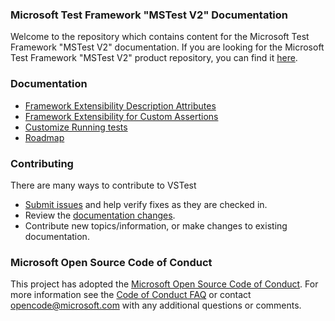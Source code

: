 ### Microsoft Test Framework "MSTest V2" Documentation
Welcome to the repository which contains content for the Microsoft Test Framework "MSTest V2" documentation. If you are looking for the Microsoft Test Framework "MSTest V2" product repository, you can find it [here](https://github.com/Microsoft/testfx).

### Documentation
 - [Framework Extensibility Description Attributes](https://github.com/Microsoft/testfx-docs/blob/master/RFCs/001-Framework-Extensibility-Description-Attributes.md)
 - [Framework Extensibility for Custom Assertions](https://github.com/Microsoft/testfx-docs/blob/master/RFCs/002-Framework-Extensibility-Custom-Assertions.md)
 - [Customize Running tests](https://github.com/Microsoft/testfx-docs/blob/master/RFCs/003-Customize-Running-Tests.md)
 - [Roadmap](https://github.com/Microsoft/testfx-docs/blob/master/roadmap.md)

### Contributing
There are many ways to contribute to VSTest
- [Submit issues](https://github.com/Microsoft/testfx-docs/issues) and help verify fixes as they are checked in.
- Review the [documentation changes](https://github.com/Microsoft/testfx-docs/pulls).
- Contribute new topics/information, or make changes to existing documentation.

### Microsoft Open Source Code of Conduct
This project has adopted the [Microsoft Open Source Code of Conduct](https://opensource.microsoft.com/codeofconduct/). For more information see the [Code of Conduct FAQ](https://opensource.microsoft.com/codeofconduct/faq/) or contact [opencode@microsoft.com](mailto:opencode@microsoft.com) with any additional questions or comments.
